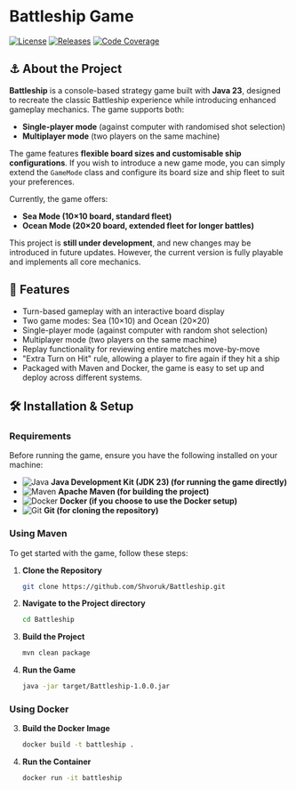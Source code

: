 # Battleship Game

[![License](https://img.shields.io/github/license/Shvoruk/Battleship.svg?style=flat-square)](https://github.com/Shvoruk/Battleship/blob/master/LICENSE) [![Releases](https://img.shields.io/github/release/Shvoruk/Battleship/all.svg?include_prereleases&style=flat-square)](https://github.com/Shvoruk/Battleship/releases) [![Code Coverage](https://codecov.io/github/Shvoruk/Battleship/branch/master/graph/badge.svg?token=ob1cArXXM6)](https://app.codecov.io/github/Shvoruk/Battleship)

## ⚓️ About the Project

**Battleship** is a console-based strategy game built with **Java 23**, designed to recreate the classic Battleship experience while introducing enhanced gameplay mechanics. The game supports both:
- **Single-player mode** (against computer with randomised shot selection)
- **Multiplayer mode** (two players on the same machine)

The game features **flexible board sizes and customisable ship configurations**. If you wish to introduce a new game mode, you can simply extend the `GameMode` class and configure its board size and ship fleet to suit your preferences.

Currently, the game offers:

- **Sea Mode (10×10 board, standard fleet)**
- **Ocean Mode (20×20 board, extended fleet for longer battles)**

This project is **still under development**, and new changes may be introduced in future updates. However, the current version is fully playable and implements all core mechanics.

## 🎣 Features

- Turn-based gameplay with an interactive board display
- Two game modes: Sea (10×10) and Ocean (20×20)
- Single-player mode (against computer with random shot selection)
- Multiplayer mode (two players on the same machine)
- Replay functionality for reviewing entire matches move-by-move
- "Extra Turn on Hit" rule, allowing a player to fire again if they hit a ship
- Packaged with Maven and Docker, the game is easy to set up and deploy across different systems.

## 🛠️ Installation & Setup

### Requirements

Before running the game, ensure you have the following installed on your machine:


- ![Java](https://img.shields.io/badge/Java-ED8B00?logo=openjdk&logoColor=white&style=flat) **Java Development Kit (JDK 23) (for running the game directly)**
- ![Maven](https://img.shields.io/badge/Maven-C71A36?logo=apachemaven&logoColor=white&style=flat) **Apache Maven (for building the project)**
- ![Docker](https://img.shields.io/badge/Docker-2496ED?logo=docker&logoColor=white&style=flat) **Docker (if you choose to use the Docker setup)**
- ![Git](https://img.shields.io/badge/Git-F05032?logo=git&logoColor=white&style=flat) **Git (for cloning the repository)**

### Using Maven

To get started with the game, follow these steps:

1. **Clone the Repository**
   ```sh
   git clone https://github.com/Shvoruk/Battleship.git
2. **Navigate to the Project directory**
   ```sh
   cd Battleship
3. **Build the Project**
   ```sh
   mvn clean package
4. **Run the Game**
   ```sh
   java -jar target/Battleship-1.0.0.jar

### Using Docker

3. **Build the Docker Image**
   ```sh
   docker build -t battleship .
4. **Run the Container**
   ```sh
   docker run -it battleship
